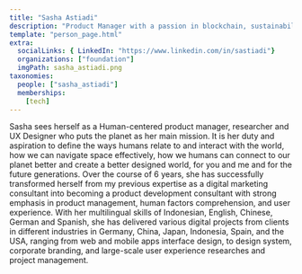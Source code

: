 ```yaml
---
title: "Sasha Astiadi"
description: "Product Manager with a passion in blockchain, sustainability, and decentralization"
template: "person_page.html"
extra:
  socialLinks: { LinkedIn: "https://www.linkedin.com/in/sastiadi"}
  organizations: ["foundation"]
  imgPath: sasha_astiadi.png
taxonomies:
  people: ["sasha_astiadi"]
  memberships:
    [tech]
---
```


Sasha sees herself as a Human-centered product manager, researcher and UX Designer who puts the planet as her main mission. It is her duty and aspiration to define the ways humans relate to and interact with the world, how we can navigate space effectively, how we humans can connect to our planet better and create a better designed world, for you and me and for the future generations. Over the course of 6 years, she has successfully transformed herself from my previous expertise as a digital marketing consultant into becoming a product development consultant with strong emphasis in product management, human factors comprehension, and user experience. With her multilingual skills of Indonesian, English, Chinese, German and Spanish, she has delivered various digital projects from clients in different industries in Germany, China, Japan, Indonesia, Spain, and the USA, ranging from web and mobile apps interface design, to design system, corporate branding, and large-scale user experience researches and project management.